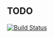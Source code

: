 ## TODO
[![Build Status](https://travis-ci.org/cr4ftsm4n/TwitchBot.svg?branch=master)](https://travis-ci.org/cr4ftsm4n/TwitchBot)
